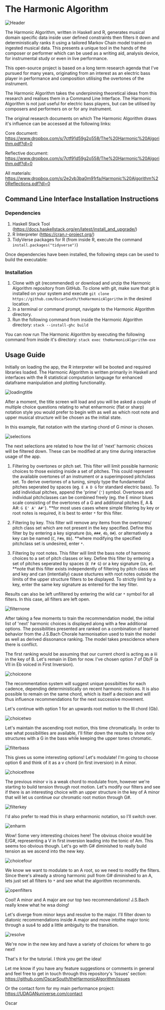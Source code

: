 # The Harmonic Algorithm

![Header](img/header.png)

The Harmonic Algorithm, written in Haskell and R, generates musical domain 
specific data inside user defined constraints then filters it down and 
deterministically ranks it using a tailored Markov Chain model trained on 
ingested musical data. This presents a unique tool in the hands of the 
composer or performer which can be used as a writing aid, analysis 
device, for instrumental study or even in live performance. 

This open-source project is based on a long term research agenda that I've
pursued for many years, originating from an interest as an electric bass player
in performance and composition utilising the overtones of the instrument.

The Harmonic Algorithm takes the underpinning theoretical ideas from this 
research and realises them in a Command Line Interface. The Harmonic Algorithm
is not just useful for electric bass players, but can be utilised by 
composers and performers on or for any instrument.

The original research documents on which The Harmonic Algorithm draws it's
influence can be accessed at the following links:

Core document:
https://www.dropbox.com/s/7ctf91d59g2o558/The%20Harmonic%20Algorithm.pdf?dl=0

Reflective document:
https://www.dropbox.com/s/7ctf91d59g2o558/The%20Harmonic%20Algorithm.pdf?dl=0

All materials:
https://www.dropbox.com/s/2e2vb3ba0m91rfa/Harmonic%20Algorithm%20Reflections.pdf?dl=0

## Command Line Interface Installation Instructions
### Dependencies

1. Haskell Stack Tool (https://docs.haskellstack.org/en/latest/install_and_upgrade/)
2. R Interpreter (https://cran.r-project.org/)
3. TidyVerse packages for R (from inside R, execute the command 
`install.packages("tidyverse")`)

Once dependencies have been installed, the following steps can be used to
build the executable:

### Installation
1. Clone with git (recommended) or download and unzip the Harmonic Algorithm 
repository from GitHub. To clone with git, make sure that git is installed on 
your system and execute `git clone https://github.com/OscarSouth/theHarmonicAlgorithm` 
in the desired location.
2. In a terminal or command prompt, navigate to the Harmonic Algorithm directory.
3. Run the following command from inside the Harmonic Algorithm directory:
`stack --install-ghc build`

You can now run The Harmonic Algorithm by executing the following command from
inside it's directory:
`stack exec theHarmonicAlgorithm-exe`

## Usage Guide

Initially on loading the app, the R interpreter will be booted and required
libraries loaded. The Harmonic Algorithm is written primarily in Haskell and
interfaces with the R statistical computation language for enhanced dataframe 
manipulation and plotting functionality.

![loadingtitle](img/loadingtitle.gif)

After a moment, the title screen will load and you will be asked a couple of
multiple choice questions relating to what enharmonic (flat or sharp) notation
style you would prefer to begin with as well as which root note and upper 
musical structure will be chosen as the initial state.

In this example, flat notation with the starting chord of G minor is chosen.

![selections](img/selections.gif)

The next selections are related to how the list of 'next' harmonic choices
will be filtered down. These can be modified at any time during interactive
usage of the app.

1. Filtering by overtones or pitch set. This filter will limit possible harmonic
   choices to those existing inside a set of pitches. This could represent the
   available overtones of an instrument or a superimposed pitchclass set.
   To derive overtones of a tuning, simply type the fundamental pitches 
   seperated by spaces (eg. `E A D G` for standard electric bass). To add 
   individual pitches, append the 'prime' (`'`) symbol. Overtones and 
   individual pitchclasses can be combined freely (eg. the E minor blues scale 
   consisting of the overtones of a G and additional pitches E, A & A#: 
   `G E' A' A#'`).
  **for most uses cases where simple filtering by key or root notes is required,
    it is best to enter `*` for this filter.

2. Filtering by key. This filter will remove any items from the overtones/
   pitch class set which are not present in the key specified.
   Define this filter by by entering a key signature (`bb`, `###`, `4b`, `0#`).
   or alternatively a key can be named (`C`, `F#m`, `Bb`).
  **where modifying the specified pitchclass set is undesired, enter `*`. 

3. Filtering by root notes. This filter will limit the bass note of harmonic 
   choices to a set of pitch classes or key. Define this filter by entering a 
   set of pitches seperated by spaces (`E F# G`) or a key signature (`1b`, `#`).
  **note that this filter exists independently of filtering by pitch class set
    and key and can (intentially) cause stuctures with root notes outside the
    limits of the upper structure filters to be displayed. To strictly limit by
    a key, enter the same key signature as entered for the key filter.

Results can also be left unfiltered by entering the wild car `*` symbol for all
filters. In this case, all filters are left open.

![filternone](img/filternone.gif)

After taking a few moments to train the recommendation model, the initial list 
of 'next' harmonic choices is displayed along with a few additional options.
The possibilities presented are ranked on a combination of learned behavior 
from the J.S.Bach Chorale harmonisation used to train the model as well as
derived dissonance ranking. The model takes prescidence where there is conflict.

The first ranking would be assuming that our current chord is acting as a iii
in the key of B. Let's remain in Ebm for now. I've chosen option 7 of Db/F
(a VII in Eb voiced in First Inversion).

![choiceone](img/choiceone.gif)

The recommentation system will suggest unique possibilties for each cadence,
depending deterministically on recent harmonic motions. It is also possible to 
remain on the same chord, which is itself a decision and will thus influence
recommendations for the next successive movement.

Let's continue with option 1 for an upwards root motion to the III chord (Gb).

![choicetwo](img/choicetwo.gif)

Let's maintain the ascending root motion, this time chromatically. In order to
see what possibilities are available, I'll filter down the results to show 
only structures with a G in the bass while keeping the upper tones chromatic.

![filterbass](img/filterbass.gif)

This gives us some interesting options! Let's modulate! I'm going to choose
option 6 and think of it as a v chord (in first inversion) in A minor.

![choicethree](img/choicethree.gif)

The previous minor v is a weak chord to modulate from, however we're
starting to build tension through root motion. Let's modify our filters
and see if there is an interesting choice with an upper structure in the key 
of A minor that will let us continue our chromatic root motion through G#.

![filterkey](img/filterkey.gif)

I'd also prefer to read this in sharp enharmonic notation, so I'll switch over.

![enharm](img/enharm.gif)

Wow! Some very interesting choices here! The obvious choice would be E/G#, 
representing a V in first inversion leading into the tonic of Am. This seems 
too obvious though. Let's go with G# diminished to really build tension as we
ascend into the new key.

![choicefour](img/choicefour.gif)

We know we want to modulate to an A root, so we need to modify the filters. 
Since there's already a strong harmonic pull from G# diminished to an A, 
lets just set all filters to `*` and see what the algorithm recommends.

![openfilters](img/openfilters.gif)

Cool! A minor and A major are our top two recommendations! J.S.Bach really
knew what he wsa doing! 

Let's diverge from minor keys and resolve to the major. I'll filter down to 
diatonic recommendations inside A major and move intothe major tonic through a 
sus4 to add a little ambiguity to the transition.

![resolve](img/resolve.gif)

We're now in the new key and have a variety of choices for where to go next!

That's it for the tutorial. I think you get the idea!

Let me know if you have any feature suggestions or comments in general and
feel free to get in touch through this repository's 'Issues' section:  https://github.com/OscarSouth/theHarmonicAlgorithm/issues

Or the contact form for my main performance project:
https://UDAGANuniverse.com/contact

Oscar